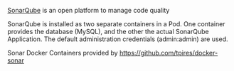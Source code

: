 [SonarQube](http://www.sonarqube.org/) is an open platform to manage code quality

SonarQube is installed as two separate containers in a Pod. One container provides the database (MySQL), and the other the actual SonarQube Application. The default administration credentials (admin:admin) are used.

Sonar Docker Containers provided by https://github.com/tpires/docker-sonar